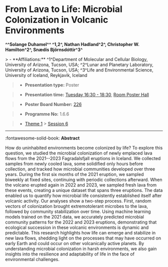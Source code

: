 # From Lava to Life: Microbial Colonization in Volcanic Environments

**^^Solange Duhamel^^ ^1,2^, Nathan Hadland^2^, Christopher W. Hamilton^2^, Snædís Björnsdóttir^3^**

<!-- more -->> - **Affiliations:** ^1^Department of Molecular and Cellular Biology, University of Arizona, Tucson, USA; ^2^Lunar and Planetary Laboratory, University of Arizona, Tucson, USA; ^3^Life and Environmental Science, University of Iceland, Reykjavik, Iceland

> - **Presentation type:** Poster

> - **Presentation time:** [Tuesday 16:30 - 18:30](../sessions_comparison.md#__tabbed_2_6), [Room Poster Hall](../maps_venue.md#__tabbed_1_1)

> - **Poster Board Number:** [226](../map_poster_boards.md#tuesday)

> - **Programme No:** 1.6.6

> - [Theme 1](../theme1.md) > [Session 6](../sessions/session-1-6.md)

--- 

:fontawesome-solid-book: **Abstract**

How do uninhabited environments become colonized by life? To explore this question, we studied the microbial colonization of newly emplaced lava flows from the 2021--2023 Fagradalsfjall eruptions in Iceland. We collected samples from newly cooled lava, some solidified only hours before collection, and tracked how microbial communities developed over three years. During the first six months of the 2021 eruption, we sampled biweekly at fixed sites, continuing with periodic collections afterward. When the volcano erupted again in 2022 and 2023, we sampled fresh lava from these events, creating a unique dataset that spans three eruptions. The data enabled us to quantify how microbial life consistently established itself after volcanic activity. Our analyses show a two-step process. First, random vectors of colonization brought extremotolerant microbes to the lava, followed by community stabilization over time. Using machine learning models trained on the 2021 data, we accurately predicted microbial community patterns for the 2022 and 2023 eruptions, demonstrating that ecological succession in these volcanic environments is dynamic and predictable. This research highlights how life can emerge and stabilize in new lava flows, shedding light on the processes that may have occurred on early Earth and could occur on other volcanically active planets. By understanding microbial colonization in harsh environments, we also gain insights into the resilience and adaptability of life in the face of environmental challenges.


